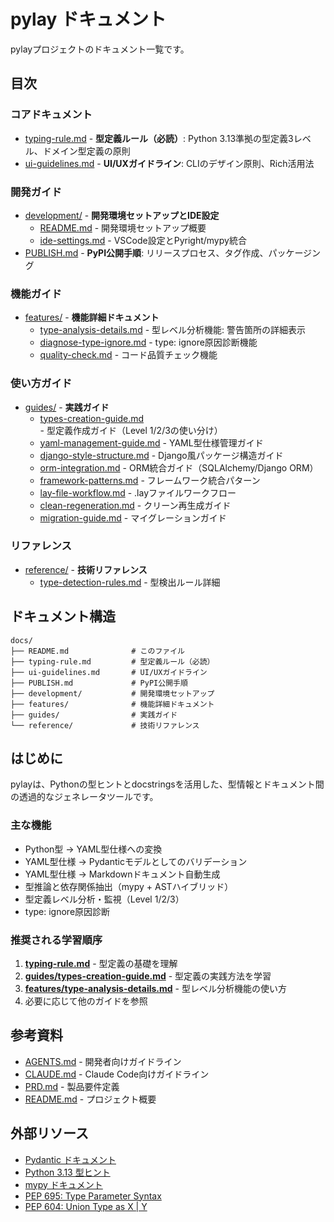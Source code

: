 # pylay ドキュメント

pylayプロジェクトのドキュメント一覧です。

## 目次

### コアドキュメント

- [typing-rule.md](typing-rule.md) - **型定義ルール（必読）**: Python 3.13準拠の型定義3レベル、ドメイン型定義の原則
- [ui-guidelines.md](ui-guidelines.md) - **UI/UXガイドライン**: CLIのデザイン原則、Rich活用法

### 開発ガイド

- [development/](development/) - **開発環境セットアップとIDE設定**
  - [README.md](development/README.md) - 開発環境セットアップ概要
  - [ide-settings.md](development/ide-settings.md) - VSCode設定とPyright/mypy統合
- [PUBLISH.md](PUBLISH.md) - **PyPI公開手順**: リリースプロセス、タグ作成、パッケージング

### 機能ガイド

- [features/](features/) - **機能詳細ドキュメント**
  - [type-analysis-details.md](features/type-analysis-details.md) - 型レベル分析機能: 警告箇所の詳細表示
  - [diagnose-type-ignore.md](features/diagnose-type-ignore.md) - type: ignore原因診断機能
  - [quality-check.md](features/quality-check.md) - コード品質チェック機能

### 使い方ガイド

- [guides/](guides/) - **実践ガイド**
  - [types-creation-guide.md](guides/types-creation-guide.md) - 型定義作成ガイド（Level 1/2/3の使い分け）
  - [yaml-management-guide.md](guides/yaml-management-guide.md) - YAML型仕様管理ガイド
  - [django-style-structure.md](guides/django-style-structure.md) - Django風パッケージ構造ガイド
  - [orm-integration.md](guides/orm-integration.md) - ORM統合ガイド（SQLAlchemy/Django ORM）
  - [framework-patterns.md](guides/framework-patterns.md) - フレームワーク統合パターン
  - [lay-file-workflow.md](guides/lay-file-workflow.md) - .layファイルワークフロー
  - [clean-regeneration.md](guides/clean-regeneration.md) - クリーン再生成ガイド
  - [migration-guide.md](guides/migration-guide.md) - マイグレーションガイド

### リファレンス

- [reference/](reference/) - **技術リファレンス**
  - [type-detection-rules.md](reference/type-detection-rules.md) - 型検出ルール詳細

## ドキュメント構造

```text
docs/
├── README.md              # このファイル
├── typing-rule.md         # 型定義ルール（必読）
├── ui-guidelines.md       # UI/UXガイドライン
├── PUBLISH.md             # PyPI公開手順
├── development/           # 開発環境セットアップ
├── features/              # 機能詳細ドキュメント
├── guides/                # 実践ガイド
└── reference/             # 技術リファレンス
```

## はじめに

pylayは、Pythonの型ヒントとdocstringsを活用した、型情報とドキュメント間の透過的なジェネレータツールです。

### 主な機能

- Python型 → YAML型仕様への変換
- YAML型仕様 → Pydanticモデルとしてのバリデーション
- YAML型仕様 → Markdownドキュメント自動生成
- 型推論と依存関係抽出（mypy + ASTハイブリッド）
- 型定義レベル分析・監視（Level 1/2/3）
- type: ignore原因診断

### 推奨される学習順序

1. **[typing-rule.md](typing-rule.md)** - 型定義の基礎を理解
2. **[guides/types-creation-guide.md](guides/types-creation-guide.md)** - 型定義の実践方法を学習
3. **[features/type-analysis-details.md](features/type-analysis-details.md)** - 型レベル分析機能の使い方
4. 必要に応じて他のガイドを参照

## 参考資料

- [AGENTS.md](../AGENTS.md) - 開発者向けガイドライン
- [CLAUDE.md](../CLAUDE.md) - Claude Code向けガイドライン
- [PRD.md](../PRD.md) - 製品要件定義
- [README.md](../README.md) - プロジェクト概要

## 外部リソース

- [Pydantic ドキュメント](https://docs.pydantic.dev/)
- [Python 3.13 型ヒント](https://docs.python.org/3.13/library/typing.html)
- [mypy ドキュメント](https://mypy.readthedocs.io/en/stable/)
- [PEP 695: Type Parameter Syntax](https://peps.python.org/pep-0695/)
- [PEP 604: Union Type as X | Y](https://peps.python.org/pep-0604/)
